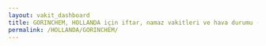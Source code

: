 ```yaml
---
layout: vakit_dashboard
title: GORINCHEM, HOLLANDA için iftar, namaz vakitleri ve hava durumu - ilçe/eyalet seç
permalink: /HOLLANDA/GORINCHEM/
---
```


<script type="text/javascript">
  var GLOBAL_COUNTRY = 'HOLLANDA';
  var GLOBAL_CITY = 'GORINCHEM';
  var GLOBAL_STATE = '';
  var lat = 72;
  var lon = 21;
</script>
